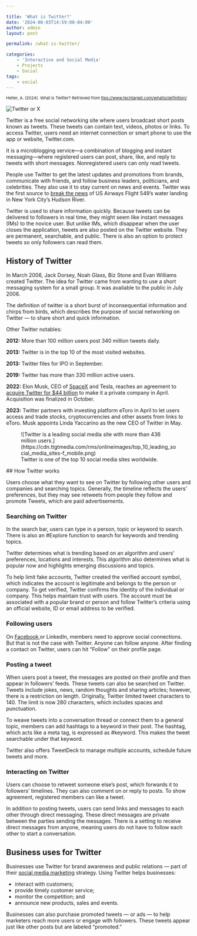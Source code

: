 ```yaml
---

title: 'What is Twitter?'
date: '2024-08-03T14:59:08-04:00'
author: admin
layout: post

permalink: /what-is-twitter/

categories:
    - 'Interactive and Social Media'
    - Projects
    - Social
tags:
    - social
---
```


<span style="font-size:11px;">Hetler, A. (2024). What is Twitter? Retrieved from <a href="https://www.techtarget.com/whatis/definition/Twitter">ttps://www.techtarget.com/whatis/definition/</a></span>

![Twitter or X](https://image-control-storage.s3.amazonaws.com/2024/08/03145850/image-146.png)

Twitter is a free social networking site where users broadcast short posts known as tweets. These tweets can contain text, videos, photos or links. To access Twitter, users need an internet connection or smart phone to use the app or website, Twitter.com.

It is a microblogging service—a combination of blogging and instant messaging—where registered users can post, share, like, and reply to tweets with short messages. Nonregistered users can only read tweets.

People use Twitter to get the latest updates and promotions from brands<span style="box-sizing: border-box; margin: 0px; padding: 0px;">, communicate with friends, and follow business leaders, politicians, and celebrities. They also use it to stay current on news and events. Twitter was the first source to [break the news](https://www.poynter.org/reporting-editing/2015/today-in-media-history-2009-hudson-river-crash-landing-photo-sent-with-twitter/) of US Airways Flight 549’s water landing</span> in New York City’s Hudson River.

Twitter is used to share information quickly. Because tweets can be delivered to followers in real time, they might seem like instant messages (IMs) to the novice user. But unlike IMs, which disappear when the user closes the application, tweets are also posted on the Twitter website. They are permanent, searchable, and public. There is also an option to protect tweets so only followers can read them.

## History of Twitter

In March 2006, Jack Dorsey, Noah Glass, Biz Stone and Evan Williams created Twitter. The idea for Twitter came from wanting to use a short messaging system for a small group. It was available to the public in July 2006.

The definition of twitter is a short burst of inconsequential information and chirps from birds, which describes the purpose of social networking on Twitter — to share short and quick information.

Other Twitter notables:

**2012:** More than 100 million users post 340 million tweets daily.

**2013:** Twitter is in the top 10 of the most visited websites.

**2013:** Twitter files for IPO in September.

**2019:** Twitter has more than 330 million active users.

**2022:** Elon Musk, CEO of [SpaceX](https://www.techtarget.com/whatis/definition/SpaceX) and Tesla, reaches an agreement to [acquire Twitter for $44 billion](https://www.techtarget.com/searchcio/news/252516452/Elon-Musk-poised-to-disrupt-social-media-industry) to make it a private company in April. Acquisition was finalized in October.

**2023:** Twitter partners with investing platform eToro in April to let users access and trade stocks, cryptocurrencies and other assets from links to eToro. Musk appoints Linda Yaccarino as the new CEO of Twitter in May.

<div class="wp-block-image"><figure class="aligncenter">![Twitter is a leading social media site with more than 436 million users.](https://cdn.ttgtmedia.com/rms/onlineimages/top_10_leading_social_media_sites-f_mobile.png)<figcaption class="wp-element-caption">Twitter is one of the top 10 social media sites worldwide.</figcaption></figure></div>## How Twitter works

Users choose what they want to see on Twitter by following other users and companies and searching topics. Generally, the timeline reflects the users’ preferences, but they may see retweets from people they follow and promote Tweets, which are paid advertisements.

### Searching on Twitter

In the search bar, users can type in a person, topic or keyword to search. There is also an #Explore function to search for keywords and trending topics.

Twitter determines what is trending based on an algorithm and users’ preferences, locations and interests. This algorithm also determines what is popular now and highlights emerging discussions and topics.

To help limit fake accounts, Twitter created the verified account symbol, which indicates the account is legitimate and belongs to the person or company. To get verified, Twitter confirms the identity of the individual or company. This helps maintain trust with users. The account must be associated with a popular brand or person and follow Twitter’s criteria using an official website, ID or email address to be verified.

### Following users

On [Facebook ](https://www.techtarget.com/whatis/definition/Facebook)or LinkedIn, members need to approve social connections. But that is not the case with Twitter. Anyone can follow anyone. After finding a contact on Twitter, users can hit “Follow” on their profile page.

### Posting a tweet

When users post a tweet, the messages are posted on their profile and then appear in followers’ feeds. These tweets can also be searched on Twitter. Tweets include jokes, news, random thoughts and sharing articles; however, there is a restriction on length. Originally, Twitter limited tweet characters to 140. The limit is now 280 characters, which includes spaces and punctuation.

To weave tweets into a conversation thread or connect them to a general topic, members can add hashtags to a keyword in their post. The hashtag, which acts like a meta tag, is expressed as #keyword. This makes the tweet searchable under that keyword.

Twitter also offers TweetDeck to manage multiple accounts, schedule future tweets and more.

### Interacting on Twitter

Users can choose to retweet someone else’s post, which forwards it to followers’ timelines. They can also comment on or reply to posts. To show agreement, registered members can like a tweet.

In addition to posting tweets, users can send links and messages to each other through direct messaging. These direct messages are private between the parties sending the messages. There is a setting to receive direct messages from anyone, meaning users do not have to follow each other to start a conversation.

## Business uses for Twitter

Businesses use Twitter for brand awareness and public relations — part of their [social media marketing](https://www.techtarget.com/whatis/definition/social-media-marketing-SMM) strategy. Using Twitter helps businesses:

- interact with customers;
- provide timely customer service;
- monitor the competition; and
- announce new products, sales and events.

Businesses can also purchase promoted tweets — or ads — to help marketers reach more users or engage with followers. These tweets appear just like other posts but are labeled “promoted.”